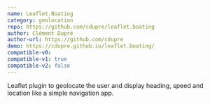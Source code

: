 ```yaml
---
name: Leaflet.Boating
category: geolocation
repo: https://github.com/cdupre/leaflet.boating
author: Clément Dupré
author-url: https://github.com/cdupre
demo: https://cdupre.github.io/leaflet.boating/
compatible-v0:
compatible-v1: true
compatible-v2: false
---
```


Leaflet plugin to geolocate the user and display heading, speed and location like a simple navigation app.
